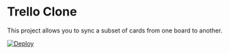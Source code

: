 # Trello Clone

This project allows you to sync a subset of cards from one board to another.

[![Deploy](https://www.herokucdn.com/deploy/button.svg)](https://heroku.com/deploy)
